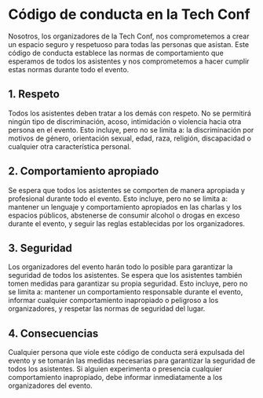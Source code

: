 # Código de conducta en la Tech Conf
Nosotros, los organizadores de la Tech Conf, nos comprometemos a crear un espacio seguro y respetuoso para todas las personas que asistan. Este código de conducta establece las normas de comportamiento que esperamos de todos los asistentes y nos comprometemos a hacer cumplir estas normas durante todo el evento.

## 1. Respeto
Todos los asistentes deben tratar a los demás con respeto. No se permitirá ningún tipo de discriminación, acoso, intimidación o violencia hacia otra persona en el evento. Esto incluye, pero no se limita a: la discriminación por motivos de género, orientación sexual, edad, raza, religión, discapacidad o cualquier otra característica personal.

## 2. Comportamiento apropiado
Se espera que todos los asistentes se comporten de manera apropiada y profesional durante todo el evento. Esto incluye, pero no se limita a: mantener un lenguaje y comportamiento apropiados en las charlas y los espacios públicos, abstenerse de consumir alcohol o drogas en exceso durante el evento, y seguir las reglas establecidas por los organizadores.

## 3. Seguridad
Los organizadores del evento harán todo lo posible para garantizar la seguridad de todos los asistentes. Se espera que los asistentes también tomen medidas para garantizar su propia seguridad. Esto incluye, pero no se limita a: mantener un comportamiento responsable durante el evento, informar cualquier comportamiento inapropiado o peligroso a los organizadores, y respetar las normas de seguridad del lugar.

## 4. Consecuencias
Cualquier persona que viole este código de conducta será expulsada del evento y se tomarán las medidas necesarias para garantizar la seguridad de todos los asistentes. Si alguien experimenta o presencia cualquier comportamiento inapropiado, debe informar inmediatamente a los organizadores del evento.
